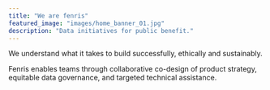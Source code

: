 ```yaml
---
title: "We are fenris"
featured_image: "images/home_banner_01.jpg"
description: "Data initiatives for public benefit."
---
```


We understand what it takes to build successfully, ethically and sustainably. 

Fenris enables teams through collaborative co-design of product strategy, equitable data governance, and targeted technical assistance.

<!-- {{< figure class="mh0" src="images/fenris_logo_2a_bw.png" alt="Fenris logo" height="100px">}} --> 
<!-- {{< figure class="mh0" src="images/fenris_logo_2ct_nb.png" alt="Fenris logo" height="100px">}} --> 
